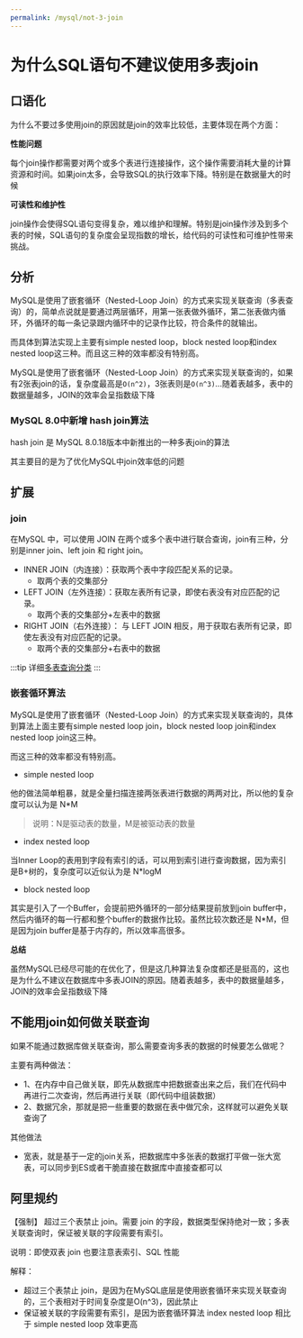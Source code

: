 ```yaml
---
permalink: /mysql/not-3-join
---
```


# 为什么SQL语句不建议使用多表join

## 口语化

为什么不要过多使用join的原因就是join的效率比较低，主要体现在两个方面：

**性能问题**

每个join操作都需要对两个或多个表进行连接操作，这个操作需要消耗大量的计算资源和时间。如果join太多，会导致SQL的执行效率下降。特别是在数据量大的时候

**可读性和维护性**

join操作会使得SQL语句变得复杂，难以维护和理解。特别是join操作涉及到多个表的时候，SQL语句的复杂度会呈现指数的增长，给代码的可读性和可维护性带来挑战。

## 分析

MySQL是使用了嵌套循环（Nested-Loop Join）的方式来实现关联查询（多表查询）的，简单点说就是要通过两层循环，用第一张表做外循环，第二张表做内循环，外循环的每一条记录跟内循环中的记录作比较，符合条件的就输出。

而具体到算法实现上主要有simple nested loop，block nested loop和index nested loop这三种。而且这三种的效率都没有特别高。

MySQL是使用了嵌套循环（Nested-Loop Join）的方式来实现关联查询的，如果有2张表join的话，复杂度最高是`O(n^2)`，3张表则是`O(n^3)`...随着表越多，表中的数据量越多，JOIN的效率会呈指数级下降

### MySQL 8.0中新增 hash join算法

hash join 是 MySQL 8.0.18版本中新推出的一种多表join的算法

其主要目的是为了优化MySQL中join效率低的问题

## 扩展

### join

在MySQL 中，可以使用 JOIN 在两个或多个表中进行联合查询，join有三种，分别是inner join、left join 和 right join。

-   INNER JOIN（内连接）：获取两个表中字段匹配关系的记录。
    -   取两个表的交集部分
-   LEFT JOIN（左外连接）：获取左表所有记录，即使右表没有对应匹配的记录。
    -   取两个表的交集部分+左表中的数据
-   RIGHT JOIN（右外连接）： 与 LEFT JOIN 相反，用于获取右表所有记录，即使左表没有对应匹配的记录。
    -   取两个表的交集部分+右表中的数据

:::tip
详细[多表查询分类](./多表查询分类.md)
:::

### 嵌套循环算法

MySQL是使用了嵌套循环（Nested-Loop Join）的方式来实现关联查询的，具体到算法上面主要有simple nested loop join，block nested loop join和index nested loop join这三种。

而这三种的效率都没有特别高。

- simple nested loop

他的做法简单粗暴，就是全量扫描连接两张表进行数据的两两对比，所以他的复杂度可以认为是 N*M

> 说明：N是驱动表的数量，M是被驱动表的数量

- index nested loop

当Inner Loop的表用到字段有索引的话，可以用到索引进行查询数据，因为索引是B+树的，复杂度可以近似认为是 N*logM

- block nested loop

其实是引入了一个Buffer，会提前把外循环的一部分结果提前放到join buffer中，然后内循环的每一行都和整个buffer的数据作比较。虽然比较次数还是 N*M，但是因为join buffer是基于内存的，所以效率高很多。


**总结**

虽然MySQL已经尽可能的在优化了，但是这几种算法复杂度都还是挺高的，这也是为什么不建议在数据库中多表JOIN的原因。随着表越多，表中的数据量越多，JOIN的效率会呈指数级下降


## 不能用join如何做关联查询

如果不能通过数据库做关联查询，那么需要查询多表的数据的时候要怎么做呢？

主要有两种做法：

- 1、在内存中自己做关联，即先从数据库中把数据查出来之后，我们在代码中再进行二次查询，然后再进行关联（即代码中组装数据）
- 2、数据冗余，那就是把一些重要的数据在表中做冗余，这样就可以避免关联查询了

其他做法

- 宽表，就是基于一定的join关系，把数据库中多张表的数据打平做一张大宽表，可以同步到ES或者干脆直接在数据库中直接查都可以


## 阿里规约

<span style="color: var(--alibaba-qiangzhi-text-color);">【强制】</span> 超过三个表禁止 join。需要 join 的字段，数据类型保持绝对一致；多表关联查询时，保证被关联的字段需要有索引。

<span style="color: var(--alibaba-shuoming-text-color);">说明：</span>即使双表 join 也要注意表索引、SQL 性能

解释：

- 超过三个表禁止 join，是因为在MySQL底层是使用嵌套循环来实现关联查询的，三个表相对于时间复杂度是O(n^3)，因此禁止
- 保证被关联的字段需要有索引，是因为嵌套循环算法 index nested loop 相比于 simple nested loop 效率更高
